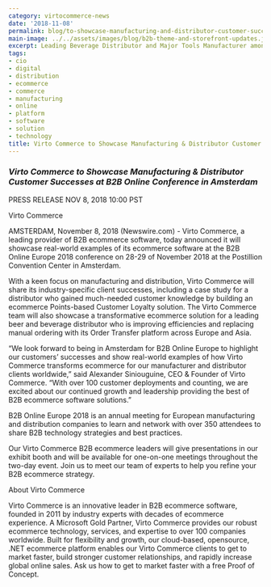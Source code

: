 ```yaml
--- 
category: virtocommerce-news
date: '2018-11-08'
permalink: blog/to-showcase-manufacturing-and-distributor-customer-successes-at-b2b-online-conference-in-amsterdam
main-image: ../../assets/images/blog/b2b-theme-and-storefront-updates.jpg
excerpt: Leading Beverage Distributor and Major Tools Manufacturer among top Virto Commerce B2B solutions to be showcased
tags:
- cio
- digital
- distribution
- ecommerce
- commerce
- manufacturing
- online
- platform
- software
- solution
- technology
title: Virto Commerce to Showcase Manufacturing & Distributor Customer Successes at B2B Online Conference in Amsterdam
---
```

### <dfn>Virto Commerce to Showcase Manufacturing & Distributor Customer Successes at B2B Online Conference in Amsterdam</dfn>

<p>PRESS RELEASE NOV 8, 2018 10:00 PST</p>
<p>Virto Commerce</p>
<p>AMSTERDAM, November 8, 2018	(Newswire.com) - Virto Commerce, a leading provider of B2B ecommerce software, today announced it will showcase real-world examples of its ecommerce software at the B2B Online Europe 2018 conference on 28-29 of November 2018 at the Postillion Convention Center in Amsterdam.</p>

<p>With a keen focus on manufacturing and distribution, Virto Commerce will share its industry-specific client successes, including a case study for a distributor who gained much-needed customer knowledge by building an ecommerce Points-based Customer Loyalty solution. The Virto Commerce team will also showcase a transformative ecommerce solution for a leading beer and beverage distributor who is improving efficiencies and replacing manual ordering with its Order Transfer platform across Europe and Asia.</p>

<p>“We look forward to being in Amsterdam for B2B Online Europe to highlight our customers’ successes and show real-world examples of how Virto Commerce transforms ecommerce for our manufacturer and distributor clients worldwide,” said Alexander Siniouguine, CEO & Founder of Virto Commerce. “With over 100 customer deployments and counting, we are excited about our continued growth and leadership providing the best of B2B ecommerce software solutions.”</p>

<p>B2B Online Europe 2018 is an annual meeting for European manufacturing and distribution companies to learn and network with over 350 attendees to share B2B technology strategies and best practices.</p>

<p>Our Virto Commerce B2B ecommerce leaders will give presentations in our exhibit booth and will be available for one-on-one meetings throughout the two-day event. Join us to meet our team of experts to help you refine your B2B ecommerce strategy.</p>

<p>About Virto Commerce</p>

<p>Virto Commerce is an innovative leader in B2B ecommerce software, founded in 2011 by industry experts with decades of ecommerce experience. A Microsoft Gold Partner, Virto Commerce provides our robust ecommerce technology, services, and expertise to over 100 companies worldwide. Built for flexibility and growth, our cloud-based, opensource, .NET ecommerce platform enables our Virto Commerce clients to get to market faster, build stronger customer relationships, and rapidly increase global online sales. Ask us how to get to market faster with a free Proof of Concept.</p>